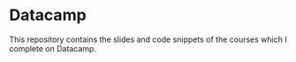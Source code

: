 # Datacamp
This repository contains the slides and code snippets of the courses which I complete on Datacamp.
